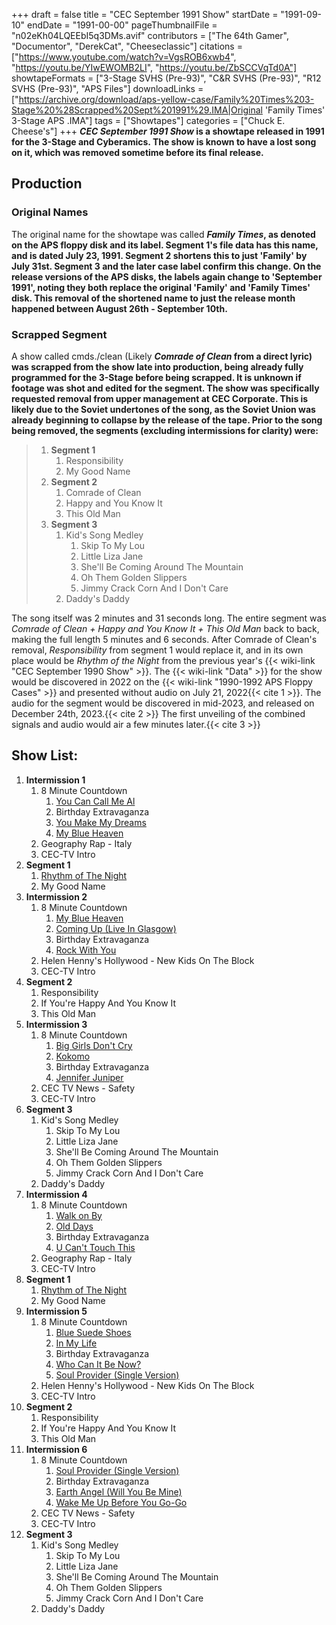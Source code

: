 +++
draft = false
title = "CEC September 1991 Show"
startDate = "1991-09-10"
endDate = "1991-00-00"
pageThumbnailFile = "n02eKh04LQEEbI5q3DMs.avif"
contributors = ["The 64th Gamer", "Documentor", "DerekCat", "Cheeseclassic"]
citations = ["https://www.youtube.com/watch?v=VgsROB6xwb4", "https://youtu.be/YIwEWOMB2LI", "https://youtu.be/ZbSCCVqTd0A"]
showtapeFormats = ["3-Stage SVHS (Pre-93)", "C&R SVHS (Pre-93)", "R12 SVHS (Pre-93)", "APS Files"]
downloadLinks = ["https://archive.org/download/aps-yellow-case/Family%20Times%203-Stage%20%28Scrapped%20Sept%201991%29.IMA|Original 'Family Times' 3-Stage APS .IMA"]
tags = ["Showtapes"]
categories = ["Chuck E. Cheese's"]
+++
***CEC September 1991 Show* is a showtape released in 1991 for the 3-Stage and Cyberamics.
The show is known to have a lost song on it, which was removed sometime before its final release.**

## Production

### Original Names

The original name for the showtape was called ***Family Times*, as denoted on the APS floppy disk and its label. Segment 1's file data has this name, and is dated July 23, 1991. Segment 2 shortens this to just 'Family' by July 31st. Segment 3 and the later case label confirm this change.
On the release versions of the APS disks, the labels again change to 'September 1991', noting they both replace the original 'Family' and 'Family Times' disk. This removal of the shortened name to just the release month happened between August 26th - September 10th.**

### Scrapped Segment

A show called cmds./clean (Likely ***Comrade of Clean* from a direct lyric) was scrapped from the show late into production, being already fully programmed for the 3-Stage before being scrapped. It is unknown if footage was shot and edited for the segment.
The show was specifically requested removal from upper management at CEC Corporate. This is likely due to the Soviet undertones of the song, as the Soviet Union was already beginning to collapse by the release of the tape.
Prior to the song being removed, the segments (excluding intermissions for clarity) were:**

> 1.  **Segment 1**
>     1.  Responsibility
>     2.  My Good Name
> 2.  **Segment 2**
>     1.  Comrade of Clean
>     2.  Happy and You Know It
>     3.  This Old Man
> 3.  **Segment 3**
>     1.  Kid's Song Medley
>         1.  Skip To My Lou
>         2.  Little Liza Jane
>         3.  She'll Be Coming Around The Mountain
>         4.  Oh Them Golden Slippers
>         5.  Jimmy Crack Corn And I Don't Care
>     2.  Daddy's Daddy

The song itself was 2 minutes and 31 seconds long. The entire segment was *Comrade of Clean + Happy and You Know It + This Old Man* back to back, making the full length 5 minutes and 6 seconds. After Comrade of Clean's removal, *Responsibility* from segment 1 would replace it, and in its own place would be *Rhythm of the Night* from the previous year's {{< wiki-link "CEC September 1990 Show" >}}.
The {{< wiki-link "Data" >}} for the show would be discovered in 2022 on the {{< wiki-link "1990-1992 APS Floppy Cases" >}} and presented without audio on July 21, 2022{{< cite 1 >}}. The audio for the segment would be discovered in mid-2023, and released on December 24th, 2023.{{< cite 2 >}} The first unveiling of the combined signals and audio would air a few minutes later.{{< cite 3 >}}

## Show List:

1.  **Intermission 1**
    1.  8 Minute Countdown
        1.  [You Can Call Me Al](https://en.wikipedia.org/wiki/You_Can_Call_Me_Al)
        2.  Birthday Extravaganza
        3.  [You Make My Dreams](https://en.wikipedia.org/wiki/You_Make_My_Dreams)
        4.  [My Blue Heaven](https://en.wikipedia.org/wiki/Fats_Domino_Rock_and_Rollin%27)
    2.  Geography Rap - Italy
    3.  CEC-TV Intro
2.  **Segment 1**
    1.  [Rhythm of The Night](https://en.m.wikipedia.org/wiki/Rhythm_of_the_Night_(song))
    2.  My Good Name
3.  **Intermission 2**
    1.  8 Minute Countdown
        1.  [My Blue Heaven](https://en.wikipedia.org/wiki/Fats_Domino_Rock_and_Rollin%27)
        2.  [Coming Up (Live In Glasgow)](https://en.wikipedia.org/wiki/Coming_Up_(song))
        3.  Birthday Extravaganza
        4.  [Rock With You](https://en.wikipedia.org/wiki/Rock_with_You)
    2.  Helen Henny's Hollywood - New Kids On The Block
    3.  CEC-TV Intro
4.  **Segment 2**
    1.  Responsibility
    2.  If You're Happy And You Know It
    3.  This Old Man
5.  **Intermission 3**
    1.  8 Minute Countdown
        1.  [Big Girls Don't Cry](https://en.wikipedia.org/wiki/Big_Girls_Don%27t_Cry_(The_Four_Seasons_song))
        2.  [Kokomo](https://en.wikipedia.org/wiki/Kokomo_(song))
        3.  Birthday Extravaganza
        4.  [Jennifer Juniper](https://en.wikipedia.org/wiki/Jennifer_Juniper)
    2.  CEC TV News - Safety
    3.  CEC-TV Intro
6.  **Segment 3**
    1.  Kid's Song Medley
        1.  Skip To My Lou
        2.  Little Liza Jane
        3.  She'll Be Coming Around The Mountain
        4.  Oh Them Golden Slippers
        5.  Jimmy Crack Corn And I Don't Care
    2.  Daddy's Daddy
7.  **Intermission 4**
    1.  8 Minute Countdown
        1.  [Walk on By](https://en.wikipedia.org/wiki/Walk_On_By_(song))
        2.  [Old Days](https://en.wikipedia.org/wiki/Old_Days)
        3.  Birthday Extravaganza
        4.  [U Can't Touch This](https://en.wikipedia.org/wiki/U_Can%27t_Touch_This)
    2.  Geography Rap - Italy
    3.  CEC-TV Intro
8.  **Segment 1**
    1.  [Rhythm of The Night](https://en.m.wikipedia.org/wiki/Rhythm_of_the_Night_(song))
    2.  My Good Name
9.  **Intermission 5**
    1.  8 Minute Countdown
        1.  [Blue Suede Shoes](https://en.wikipedia.org/wiki/G.I._Blues_(soundtrack))
        2.  [In My Life](https://en.wikipedia.org/wiki/In_My_Life)
        3.  Birthday Extravaganza
        4.  [Who Can It Be Now?](https://en.wikipedia.org/wiki/Who_Can_It_Be_Now%3F)
        5.  [Soul Provider (Single Version)](https://en.wikipedia.org/wiki/Soul_Provider)
    2.  Helen Henny's Hollywood - New Kids On The Block
    3.  CEC-TV Intro
10. **Segment 2**
    1.  Responsibility
    2.  If You're Happy And You Know It
    3.  This Old Man
11. **Intermission 6**
    1.  8 Minute Countdown
        1.  [Soul Provider (Single Version)](https://en.wikipedia.org/wiki/Soul_Provider)
        2.  Birthday Extravaganza
        3.  [Earth Angel (Will You Be Mine)](https://en.wikipedia.org/wiki/Earth_Angel)
        4.  [Wake Me Up Before You Go-Go](https://en.wikipedia.org/wiki/Wake_Me_Up_Before_You_Go-Go)
    2.  CEC TV News - Safety
    3.  CEC-TV Intro
12. **Segment 3**
    1.  Kid's Song Medley
        1.  Skip To My Lou
        2.  Little Liza Jane
        3.  She'll Be Coming Around The Mountain
        4.  Oh Them Golden Slippers
        5.  Jimmy Crack Corn And I Don't Care
    2.  Daddy's Daddy
